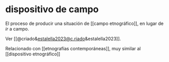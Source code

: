 # dispositivo de campo
El proceso de producir una situación de [[campo etnográfico]], en lugar de *ir* a campo.



Ver [[@criado&estalella2023@c.riado&estalella2023]].

Relacionado con [[etnografías contemporáneas]], muy similar al [[dispositivo etnográfico]]